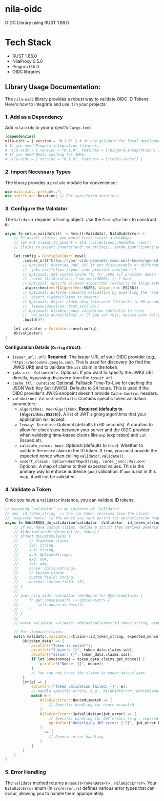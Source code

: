 # nila-oidc
OIDC Library using RUST 1.86.0
# Tech Stack
- RUST 1.86.0
- NilaProxy 0.5.0
- Pingora 0.5.0
- OIDC libraries
## Library Usage Documentation:

The `nila-oidc` library provides a robust way to validate OIDC ID Tokens. Here's how to integrate and use it in your projects:

### 1. Add as a Dependency

Add `nila-oidc` to your project's `Cargo.toml`:

```toml
[dependencies]
nila-oidc = { version = "0.1.0" } # Or use git/path for local development
# If you need Pingora integration features:
# nila-oidc = { version = "0.1.0", features = ["pingora-integration"] }
# If you need Redis caching for JWKS:
# nila-oidc = { version = "0.1.0", features = ["redis-cache"] }
```

### 2. Import Necessary Types

The library provides a `prelude` module for convenience:

```rust
use nila_oidc::prelude::*;
use std::time::Duration; // For specifying durations
```

### 3. Configure the Validator

The `Validator` requires a `Config` object. Use the `ConfigBuilder` to construct it:

```rust
async fn setup_validator() -> Result<Validator, NilaOidcError> {
    // To assert claims, you would first create a HashMap:
    // let mut claims_to_assert = std::collections::HashMap::new();
    // claims_to_assert.insert("aud".to_string(), serde_json::json!("your_client_id"));

    let config = ConfigBuilder::new()
        .issuer_url("https://your-oidc-provider.com/.well-known/openid-configuration")? // Or the direct issuer URL
        // Optional: Override JWKS URI if not discoverable or different
        // .jwks_uri("https://your-oidc-provider.com/jwks")?
        // Optional: Set custom cache TTL for JWKS (if provider doesn't send Cache-Control)
        // .cache_ttl(Duration::from_secs(3600)) // 1 hour
        // Optional: Specify allowed algorithms (defaults to [Algorithm::RS256])
        .algorithms(vec![Algorithm::RS256, Algorithm::ES256])
        // Optional: Enforce audience validation by asserting the 'aud' claim.
        // .assert_claims(claims_to_assert)
        // Optional: Adjust clock skew tolerance (defaults to 60 seconds)
        // .leeway(Duration::from_secs(30))
        // Optional: Disable nonce validation (defaults to true)
        // .validate_nonce(false) // If you set this, ensure your ValidationDetails reflects this
        .build()?;

    let validator = Validator::new(config);
    Ok(validator)
}
```

**Configuration Details (`Config` struct):**

*   `issuer_url: Url`: **Required.** The issuer URL of your OIDC provider (e.g., `https://accounts.google.com`). This is used for discovery (to find the JWKS URI) and to validate the `iss` claim in the token.
*   `jwks_uri: Option<Url>`: Optional. If you want to specify the JWKS URI directly, bypassing discovery from the `issuer_url`.
*   `cache_ttl: Duration`: Optional. Fallback Time-To-Live for caching the JSON Web Key Set (JWKS). Defaults to 24 hours. This is used if the OIDC provider's JWKS endpoint doesn't provide `Cache-Control` headers.
*   `validation: ValidationDetails`: Contains specific token validation parameters:
    *   `algorithms: Vec<Algorithm>`: **Required (defaults to `[Algorithm::RS256]`).** A list of JWT signing algorithms that your application will accept.
    *   `leeway: Duration`: Optional (defaults to 60 seconds). A duration to allow for clock skew between your server and the OIDC provider when validating time-based claims like `exp` (expiration) and `iat` (issued at).
    *   `validate_nonce: bool`: Optional (defaults to `true`). Whether to validate the `nonce` claim in the ID token. If `true`, you must provide the expected nonce when calling `validator.validate()`.
    *   `assert_claims: Option<HashMap<String, serde_json::Value>>`: Optional. A map of claims to their expected values. This is the primary way to enforce audience (`aud`) validation. If `aud` is not in this map, it will not be validated.

### 4. Validate a Token

Once you have a `Validator` instance, you can validate ID tokens:

```rust
// Assuming `validator` is an instance of `Validator`
// and `id_token_string` is the raw token received from the client.
// `expected_nonce` is the nonce you sent during the authorization request.
async fn DANGEROUS_do_validation(validator: &Validator, id_token_string: &str, expected_nonce: Option<&str>) {
    // If you have custom claims, define a struct that derives Deserialize and implements HasNonce
    // #[derive(serde::Deserialize, Debug)]
    // struct MyCustomClaims {
    //     // Standard claims
    //     iss: String,
    //     sub: String,
    //     aud: Option<String>,
    //     exp: u64,
    //     iat: u64,
    //     nonce: Option<String>,
    //     // Custom claims
    //     custom_field: String,
    //     another_custom_field: i32,
    // }
    //
    // impl nila_oidc::validator::HasNonce for MyCustomClaims {
    //     fn get_nonce(&self) -> Option<&str> {
    //         self.nonce.as_deref()
    //     }
    // }
    //
    // match validator.validate::<MyCustomClaims>(id_token_string, expected_nonce).await {

    // For standard claims:
    match validator.validate::<Claims>(id_token_string, expected_nonce).await {
        Ok(token_data) => {
            println!("Token is valid!");
            println!("Subject: {}", token_data.claims.sub);
            println!("Issuer: {}", token_data.claims.iss);
            if let Some(nonce) = token_data.claims.get_nonce() {
                println!("Nonce: {}", nonce);
            }
            // You can now trust the claims in token_data.claims
        }
        Err(e) => {
            eprintln!("Token validation failed: {}", e);
            // Handle specific errors, e.g., NilaOidcError::NonceMismatch, NilaOidcError::JwtValidation(...)
            match e {
                NilaOidcError::NonceMismatch => {
                    // Specific handling for nonce mismatch
                }
                NilaOidcError::JwtValidation(jwt_error) => {
                    // Specific handling for JWT errors (e.g., expired token)
                    eprintln!("Underlying JWT error: {:?}", jwt_error.kind());
                }
                _ => {
                    // Generic error handling
                }
            }
        }
    }
}
```

### 5. Error Handling

The `validate` method returns a `Result<TokenData<T>, NilaOidcError>`. Your `NilaOidcError` enum (in `src/error.rs`) defines various error types that can occur, allowing you to handle them appropriately.
